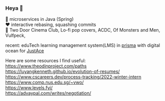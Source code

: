 ### Heya 👋 

💼 microservices in Java (Spring) <br />
❤️ interactive rebasing, squashing commits <br />
🎵 Two Door Cinema Club, Lo-fi pop covers, ACDC, Of Monsters and Men, Vulfpeck,  <br />

recent: eduTech learning management system(LMS) in [prisma](https://www.prisma.io/docs/concepts) with digital ocean for [JustAce](https://github.com/JustAceApp)

Here are some resources I find useful: <br />
https://www.theodinproject.com/paths <br />
https://luyangkenneth.github.io/evolution-of-resumes/ <br />
https://www.cscareers.dev/process-tracking/2022-winter-intern <br />
https://www.comp.nus.edu.sg/~vwo/ <br />
https://www.levels.fyi/ <br />
https://advaypal.com/writes/negotiation/ 
